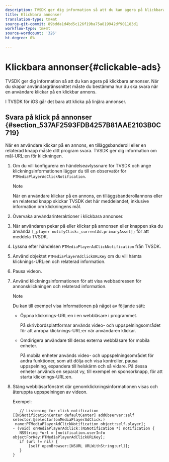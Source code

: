```yaml
---
description: TVSDK ger dig information så att du kan agera på klickbara annonser. När du skapar användargränssnittet måste du bestämma hur du ska svara när en användare klickar på en klickbar annons.
title: Klickbara annonser
translation-type: tm+mt
source-git-commit: 89bdda1d4bd5c126f19ba75a819942df901183d1
workflow-type: tm+mt
source-wordcount: '326'
ht-degree: 0%

---
```



# Klickbara annonser{#clickable-ads}

TVSDK ger dig information så att du kan agera på klickbara annonser. När du skapar användargränssnittet måste du bestämma hur du ska svara när en användare klickar på en klickbar annons.

I TVSDK för iOS går det bara att klicka på linjära annonser.

## Svara på klick på annonser {#section_537AF2593FDB4257B81AAE2103B0C719}

När en användare klickar på en annons, en tilläggsbanderoll eller en relaterad knapp måste ditt program svara. TVSDK ger dig information om mål-URL:en för klickningen.

1. Om du vill konfigurera en händelseavlyssnare för TVSDK och ange klickningsinformationen lägger du till en observatör för `PTMediaPlayerAdClickNotification`.

   >[!NOTE]
   >
   >När en användare klickar på en annons, en tilläggsbanderollannons eller en relaterad knapp skickar TVSDK det här meddelandet, inklusive information om klickningens mål.

1. Övervaka användarinteraktioner i klickbara annonser.
1. När användaren pekar på eller klickar på annonsen eller knappen ska du använda `[_player notifyClick:_currentAd.primaryAsset];` för att meddela TVSDK.
1. Lyssna efter händelsen `PTMediaPlayerAdClickNotification` från TVSDK.
1. Använd objektet `PTMediaPlayerAdClickURLKey` om du vill hämta klicknings-URL:en och relaterad information.
1. Pausa videon.
1. Använd klickningsinformationen för att visa webbadressen för annonsklickningen och relaterad information.

   >[!NOTE]
   >
   >Du kan till exempel visa informationen på något av följande sätt:

   * Öppna klicknings-URL:en i en webbläsare i programmet.

      På skrivbordsplattformar används video- och uppspelningsområdet för att anropa klicknings-URL:er när användaren klickar.
   * Omdirigera användare till deras externa webbläsare för mobila enheter.

      På mobila enheter används video- och uppspelningsområdet för andra funktioner, som att dölja och visa kontroller, pausa uppspelning, expandera till helskärm och så vidare. På dessa enheter används en separat vy, till exempel en sponsorknapp, för att starta klicknings-URL:en.

1. Stäng webbläsarfönstret där genomklickningsinformationen visas och återuppta uppspelningen av videon.

   Exempel:

   ```
      // Listening for click notification  
   [[NSNotificationCenter defaultCenter] addObserver:self selector:@selector(onMediaPlayerAdClick:)  
    name:PTMediaPlayerAdClickNotification object:self.player]; 
   - (void) onMediaPlayerAdClick:(NSNotification *) notification { 
      NSString *url = [notification.userInfo objectForKey:PTMediaPlayerAdClickURLKey];  
      if (url != nil) { 
          [self openBrowser:[NSURL URLWithString:url]]; 
      } 
   } 
   ```

